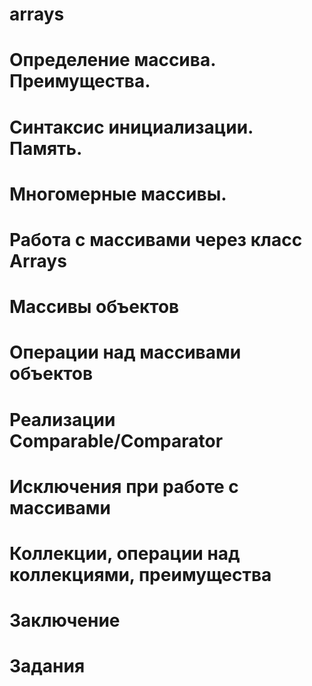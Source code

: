 # arrays

# Определение массива. Преимущества.
# Синтаксис инициализации. Память.
# Многомерные массивы.
# Работа с массивами через класс Arrays
# Массивы объектов
# Операции над массивами объектов
# Реализации Comparable/Comparator 
# Исключения при работе с массивами
# Коллекции, операции над коллекциями, преимущества
# Заключение
# Задания
